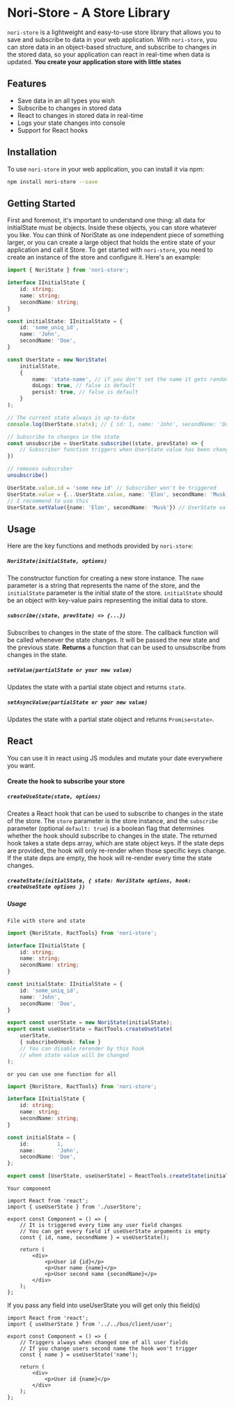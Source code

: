 # Nori-Store - A Store Library

`nori-store` is a lightweight and easy-to-use store library that allows you to save and subscribe to data in your web application. With `nori-store`, you can store data in an object-based structure, and subscribe to changes in the stored data, so your application can react in real-time when data is updated.
__You create your application store with little states__
## Features

- Save data in an all types you wish
- Subscribe to changes in stored data
- React to changes in stored data in real-time
- Logs your state changes into console
- Support for React hooks

## Installation

To use `nori-store` in your web application, you can install it via npm:
```sh
npm install nori-store --save
```

## Getting Started
First and foremost, it's important to understand one thing: all data for initialState must be objects. Inside these objects, you can store whatever you like. You can think of NoriState as one independent piece of something larger, or you can create a large object that holds the entire state of your application and call it Store.
To get started with `nori-store`, you need to create an instance of the store and configure it. Here's an example:

```typescript
import { NoriState } from 'nori-store';

interface IInitialState {
    id: string;
    name: string;
    secondName: string;
}

const initialState: IInitialState = {
    id: 'some_uniq_id',
    name: 'John',
    secondName: 'Doe',
}

const UserState = new NoriState(
    initialState,
    {
        name: 'state-name', // if you don't set the name it gets random id
        doLogs: true, // false is default
        persist: true, // false is default
    }
);

// The current state always is up-to-date
console.log(UserState.state); // { id: 1, name: 'John', secondName: 'Doe' }

// Subscribe to changes in the state
const unsubscribe = UserState.subscribe((state, prevState) => {
    // Subscriber function triggers when UserState value has been changed
})

// removes subscriber
unsubscribe()

UserState.value.id = 'some new id' // Subscriber won't be triggered
UserState.value = {...UserState.value, name: 'Elon', secondName: 'Musk'} // Will trigger subscriber
// I recommend to use this
UserState.setValue({name: 'Elon', secondName: 'Musk'}) // UserState value and new object will be merged

```

## Usage

Here are the key functions and methods provided by `nori-store`:

##### `NoriState(initialState, options)`
The constructor function for creating a new store instance. The `name` parameter is a string that represents the name of the store, and the `initialState` parameter is the initial state of the store. `initialState` should be an object with key-value pairs representing the initial data to store.

##### `subscribe((state, prevState) => {...})`
Subscribes to changes in the state of the store. The callback function will be called whenever the state changes. It will be passed the new state and the previous state.
**Returns** a function that can be used to unsubscribe from changes in the state.

##### `setValue(partialState or your new value)`
Updates the state with a partial state object and returns `state`.

##### `setAsyncValue(partialState or your new value)`
Updates the state with a partial state object and returns `Promise<state>`.

## React
You can use it in react using JS modules and mutate your date everywhere you want.

#### Create the hook to subscribe your store

##### `createUseState(state, options)`
Creates a React hook that can be used to subscribe to changes in the state of the store. The `store` parameter is the store instance, and the `subscribe` parameter (optional `default: true`) is a boolean flag that determines whether the hook should subscribe to changes in the state.
The returned hook takes a state deps array, which are state object keys. If the state deps are provided, the hook will only re-render when those specific keys change. If the state deps are empty, the hook will re-render every time the state changes.

##### `createState(initialState, { state: NoriState options, hook: createUseState options })`

##### Usage
`File with store and state`
```typescript
import {NoriState, RactTools} from 'nori-store';

interface IInitialState {
    id: string;
    name: string;
    secondName: string;
}

const initialState: IInitialState = {
    id: 'some_uniq_id',
    name: 'John',
    secondName: 'Doe',
}

export const userState = new NoriState(initialState);
export const useUserState = RactTools.createUseState(
    userState,
    { subscribeOnHook: false }
    // You can disable rerender by this hook
    // when state value will be changed
);
```
`or you can use one function for all`
```typescript
import {NoriStore, RactTools} from 'nori-store';

interface IInitialState {
    id: string;
    name: string;
    secondName: string;
}

const initialState = {
    id:         1,
    name:       'John',
    secondName: 'Doe',
};

export const [UserState, useUserState] = ReactTools.createState(initialState)
```
`Your component`
```tsx
import React from 'react';
import { useUserState } from './userStore';

export const Component = () => {
    // It is triggered every time any user field changes
    // You can get every field if useUserState arguments is empty
    const { id, name, secondName } = useUserState();

    return (
        <div>
            <p>User id {id}</p>
            <p>User name {name}</p>
            <p>User second name {secondName}</p>
        </div>
    );
};
```
If you pass any field into useUserState you will get only this field(s)
```tsx
import React from 'react';
import { useUserState } from '../../bus/client/user';

export const Component = () => {
    // Triggers always when changed one of all user fields
    // If you change users second name the hook won't trigger
    const { name } = useUserState('name');

    return (
        <div>
            <p>User id {name}</p>
        </div>
    );
};
```
